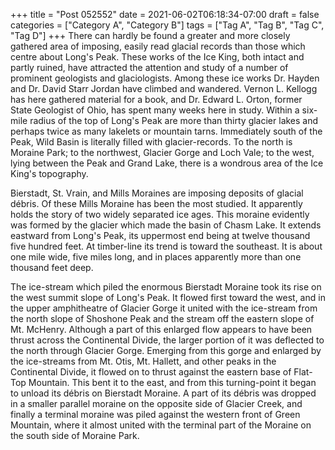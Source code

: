 +++
title = "Post 052552"
date = 2021-06-02T06:18:34-07:00
draft = false
categories = ["Category A", "Category B"]
tags = ["Tag A", "Tag B", "Tag C", "Tag D"]
+++
There can hardly be found a greater and more closely gathered area of imposing, easily read glacial records than those which centre about Long's Peak. These works of the Ice King, both intact and partly ruined, have attracted the attention and study of a number of prominent geologists and glaciologists. Among these ice works Dr. Hayden and Dr. David Starr Jordan have climbed and wandered. Vernon L. Kellogg has here gathered material for a book, and Dr. Edward L. Orton, former State Geologist of Ohio, has spent many weeks here in study. Within a six-mile radius of the top of Long's Peak are more than thirty glacier lakes and perhaps twice as many lakelets or mountain tarns. Immediately south of the Peak, Wild Basin is literally filled with glacier-records. To the north is Moraine Park; to the northwest, Glacier Gorge and Loch Vale; to the west, lying between the Peak and Grand Lake, there is a wondrous area of the Ice King's topography.

Bierstadt, St. Vrain, and Mills Moraines are imposing deposits of glacial débris. Of these Mills Moraine has been the most studied. It apparently holds the story of two widely separated ice ages. This moraine evidently was formed by the glacier which made the basin of Chasm Lake. It extends eastward from Long's Peak, its uppermost end being at twelve thousand five hundred feet. At timber-line its trend is toward the southeast. It is about one mile wide, five miles long, and in places apparently more than one thousand feet deep.

The ice-stream which piled the enormous Bierstadt Moraine took its rise on the west summit slope of Long's Peak. It flowed first toward the west, and in the upper amphitheatre of Glacier Gorge it united with the ice-stream from the north slope of Shoshone Peak and the stream off the eastern slope of Mt. McHenry. Although a part of this enlarged flow appears to have been thrust across the Continental Divide, the larger portion of it was deflected to the north through Glacier Gorge. Emerging from this gorge and enlarged by the ice-streams from Mt. Otis, Mt. Hallett, and other peaks in the Continental Divide, it flowed on to thrust against the eastern base of Flat-Top Mountain. This bent it to the east, and from this turning-point it began to unload its débris on Bierstadt Moraine. A part of its débris was dropped in a smaller parallel moraine on the opposite side of Glacier Creek, and finally a terminal moraine was piled against the western front of Green Mountain, where it almost united with the terminal part of the Moraine on the south side of Moraine Park.
